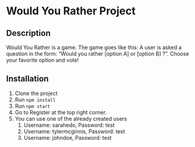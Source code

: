 # Would You Rather Project

## Description
Would You Rather is a game. 
The game goes like this: A user is asked a question in the form: “Would you rather [option A] or [option B] ?”. Choose your favorite option and vote!

## Installation
1. Clone the project 
2. Run `npm install`
3. Run `npm start`
4. Go to Register at the top right corner.
5. You can use one of the already created users
    1. Username: sarahedo, Password: test
    2. Username: tylermcginnis, Password: test
    3. Username: johndoe, Password: test